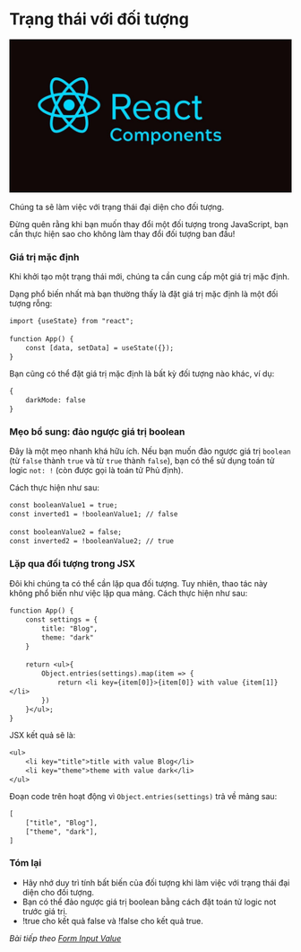 # Trạng thái với đối tượng

![Create-HTML-1](images/ss17.jpg) 

Chúng ta sẽ làm việc với trạng thái đại diện cho đối tượng.

Đừng quên rằng khi bạn muốn thay đổi một đối tượng trong JavaScript, bạn cần thực hiện sao cho không làm thay đổi đối tượng ban đầu!

### Giá trị mặc định

Khi khởi tạo một trạng thái mới, chúng ta cần cung cấp một giá trị mặc định. 

Dạng phổ biến nhất mà bạn thường thấy là đặt giá trị mặc định là một đối tượng rỗng:

```
import {useState} from "react";

function App() {
    const [data, setData] = useState({});
}
```

Bạn cũng có thể đặt giá trị mặc định là bất kỳ đối tượng nào khác, ví dụ:

```
{
    darkMode: false
}
```

### Mẹo bổ sung: đảo ngược giá trị boolean

Đây là một mẹo nhanh khá hữu ích. Nếu bạn muốn đảo ngược giá trị `boolean` (từ `false` thành `true` và từ `true` thành `false`), bạn có thể sử dụng toán tử logic `not: !` (còn được gọi là toán tử Phủ định).

Cách thực hiện như sau:

```
const booleanValue1 = true;
const inverted1 = !booleanValue1; // false

const booleanValue2 = false;
const inverted2 = !booleanValue2; // true
```

### Lặp qua đối tượng trong JSX

Đôi khi chúng ta có thể cần lặp qua đối tượng. Tuy nhiên, thao tác này không phổ biến như việc lặp qua mảng. Cách thực hiện như sau:

```
function App() {
    const settings = {
        title: "Blog",
        theme: "dark"
    }

    return <ul>{
        Object.entries(settings).map(item => {
            return <li key={item[0]}>{item[0]} with value {item[1]}</li>
        })
    }</ul>;
}
```

JSX kết quả sẽ là:

```
<ul>
    <li key="title">title with value Blog</li>
    <li key="theme">theme with value dark</li>
</ul>
```

Đoạn code trên hoạt động vì `Object.entries(settings)` trả về mảng sau:

```
[
    ["title", "Blog"],
    ["theme", "dark"],
]
```

### Tóm lại

- Hãy nhớ duy trì tính bất biến của đối tượng khi làm việc với trạng thái đại diện cho đối tượng.
- Bạn có thể đảo ngược giá trị boolean bằng cách đặt toán tử logic not trước giá trị.
- !true cho kết quả false và !false cho kết quả true.

*Bài tiếp theo [Form Input Value](/lesson/session/session_53_form_input_value.md)*